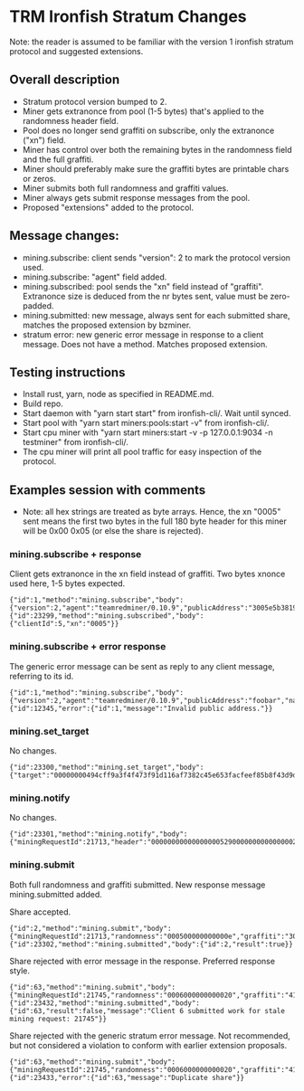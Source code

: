 # TRM Ironfish Stratum Changes

Note: the reader is assumed to be familiar with the version 1 ironfish stratum protocol and suggested extensions.

## Overall description
- Stratum protocol version bumped to 2.
- Miner gets extranonce from pool (1-5 bytes) that's applied to the randomness header field.
- Pool does no longer send graffiti on subscribe, only the extranonce ("xn") field.
- Miner has control over both the remaining bytes in the randomness field and the full graffiti.
- Miner should preferably make sure the graffiti bytes are printable chars or zeros.
- Miner submits both full randomness and graffiti values.
- Miner always gets submit response messages from the pool.
- Proposed "extensions" added to the protocol.

## Message changes:
- mining.subscribe: client sends "version": 2 to mark the protocol version used.
- mining.subscribe: "agent" field added.
- mining.subscribed: pool sends the "xn" field instead of "graffiti". Extranonce size is deduced from the nr bytes sent, value must be zero-padded.
- mining.submitted: new message, always sent for each submitted share, matches the proposed extension by bzminer.
- stratum error: new generic error message in response to a client message. Does not have a method. Matches proposed extension.

## Testing instructions
- Install rust, yarn, node as specified in README.md.
- Build repo.
- Start daemon with "yarn start start" from ironfish-cli/. Wait until synced.
- Start pool with "yarn start miners:pools:start -v" from ironfish-cli/.
- Start cpu miner with "yarn start miners:start -v -p 127.0.0.1:9034 -n testminer" from ironfish-cli/.
- The cpu miner will print all pool traffic for easy inspection of the protocol.

## Examples session with comments

- Note: all hex strings are treated as byte arrays. Hence, the xn "0005" sent means the first two bytes in the full 180 byte header for this miner will be 0x00 0x05 (or else the share is rejected).

### mining.subscribe + response
Client gets extranonce in the xn field instead of graffiti. Two bytes xnonce used here, 1-5 bytes expected.
```
{"id":1,"method":"mining.subscribe","body":{"version":2,"agent":"teamredminer/0.10.9","publicAddress":"3005e5b38199c0549029dc5cc1991cb285f8de34cd4324caf9239d24c7c7af3b","name":"mytestrig"}}
{"id":23299,"method":"mining.subscribed","body":{"clientId":5,"xn":"0005"}}
```

### mining.subscribe + error response
The generic error message can be sent as reply to any client message, referring to its id.
```
{"id":1,"method":"mining.subscribe","body":{"version":2,"agent":"teamredminer/0.10.9","publicAddress":"foobar","name":"mytestrig"}}
{"id":12345,"error":{"id":1,"message":"Invalid public address."}}
```

### mining.set_target
No changes.
```
{"id":23300,"method":"mining.set_target","body":{"target":"00000000494cff9a3f4f473f91d116af7382c45e653facfeef85b8f43d9d6b64"}}
```
### mining.notify
No changes.
```
{"id":23301,"method":"mining.notify","body":{"miningRequestId":21713,"header":"000000000000000005290000000000000002a10858b9cd8a42487122291ef7d1d49fcb7d00dfe0f07104f32a497df9e8716451db067de20d12c97fe836b8040cec8c1c97ddb13b20b541c114343a22fbd0cef5c905b6fb70c80420c78fe0e71fee22b8c436ef39ab411de3c2000000000004c5971b0943007dd8a16c32e5d50eefc4805fc1a2ed3584365990a488ca86870100000000000000000000000000000000000000000000000000000000000000000000"}}
```

### mining.submit
Both full randomness and graffiti submitted. New response message mining.submitted added.

Share accepted.
```
{"id":2,"method":"mining.submit","body":{"miningRequestId":21713,"randomness":"000500000000000e","graffiti":"305a30736e583669626c4145612f6a3577763232482f7372452e514a6933366b"}}
{"id":23302,"method":"mining.submitted","body":{"id":2,"result":true}}
```

Share rejected with error message in the response. Preferred response style.
```
{"id":63,"method":"mining.submit","body":{"miningRequestId":21745,"randomness":"0006000000000020","graffiti":"4172536c6d5550435964794f384e6b68584d413162745268673943756f4d452e"}}
{"id":23432,"method":"mining.submitted","body":{"id":63,"result":false,"message":"Client 6 submitted work for stale mining request: 21745"}}
```

Share rejected with the generic stratum error message. Not recommended, but not considered a violation to conform with earlier extension proposals.
```
{"id":63,"method":"mining.submit","body":{"miningRequestId":21745,"randomness":"0006000000000020","graffiti":"4172536c6d5550435964794f384e6b68584d413162745268673943756f4d452e"}}
{"id":23433,"error":{"id":63,"message":"Duplicate share"}}
```
